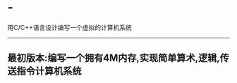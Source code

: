 # -
用C/C++语言设计编写一个虚拟的计算机系统

----------------------------------------
最初版本:编写一个拥有4M内存,实现简单算术,逻辑,传送指令计算机系统
-----------------------------------------
